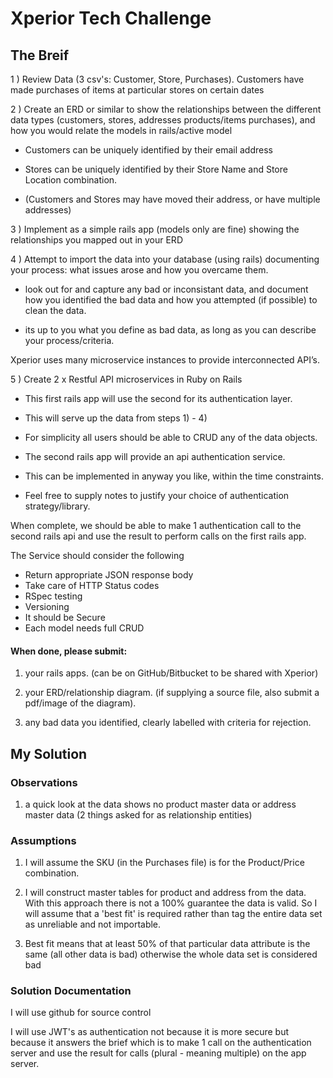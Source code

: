 # Xperior Tech Challenge

## The Breif

1 ) Review Data (3 csv's: Customer, Store, Purchases).
  Customers have made purchases of items at particular stores on certain dates
  
2 ) Create an ERD or similar to show the relationships between the different data types (customers, stores, addresses 
  products/items purchases), and how you would relate the models in rails/active model 
  
  - Customers can be uniquely identified by their email address
  
  - Stores can be uniquely identified by their Store Name and Store Location combination.
  
  - (Customers and Stores may have moved their address, or have multiple addresses)
  
3 ) Implement as a simple rails app (models only are fine) showing the relationships you mapped out in your ERD

4 ) Attempt to import the data into your database (using rails) documenting your process: what issues arose and how 
  you overcame them.
  
  - look out for and capture any bad or inconsistant data, and document how you identified the bad data and how you 
  attempted (if possible) to clean the data.
  
  - its up to you what you define as bad data, as long as you can describe your process/criteria.
  
  
Xperior uses many microservice instances to provide interconnected API’s.
  
  
5 ) Create 2 x Restful API microservices in Ruby on Rails

  - This first rails app will use the second for its authentication layer.
  - This will serve up the data from steps 1) - 4)
  - For simplicity all users should be able to CRUD any of the data objects.
  
  - The second rails app will provide an api authentication service.
  - This can be implemented in anyway you like, within the time constraints.
  - Feel free to supply notes to justify your choice of authentication strategy/library.
  
When complete, we should be able to make 1 authentication call to the second rails api and use the result to perform 
calls on the first rails app.

The Service should consider the following
  - Return appropriate JSON response body
  - Take care of HTTP Status codes
  - RSpec testing
  - Versioning
  - It should be Secure
  - Each model needs full CRUD
  
#### When done, please submit:

1) your rails apps. (can be on GitHub/Bitbucket to be shared with Xperior)

2) your ERD/relationship diagram. (if supplying a source file, also submit a pdf/image of the diagram).

3) any bad data you identified, clearly labelled with criteria for rejection.   


## My Solution


### Observations
1) a quick look at the data shows no product master data or address master data (2 things asked for as 
  relationship entities)
  
### Assumptions 
1) I will assume the SKU (in the Purchases file) is for the Product/Price combination.
 
2) I will construct master tables for product and address from the data. With this approach there is not a 100% 
  guarantee the data is valid. So I will assume that a 'best fit' is required rather than tag the entire data set as 
  unreliable and not importable.
  
3) Best fit means that at least 50% of that particular data attribute is the same (all other data is bad) otherwise the 
  whole data set is considered bad
  
### Solution Documentation

I will use github for source control

I will use JWT's as authentication not because it is more secure but because it answers the brief which is to make 1 
call on the authentication server and use the result for calls (plural - meaning multiple) on the app server.

